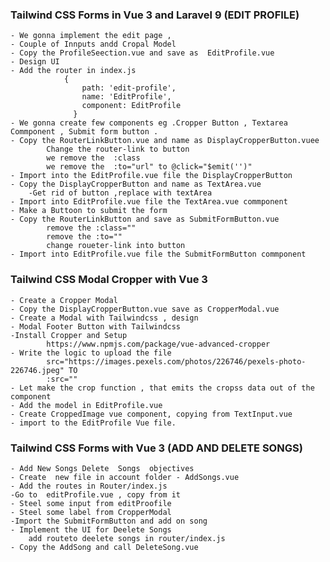 ### Tailwind CSS Forms in Vue 3 and Laravel 9 (EDIT PROFILE)
    - We gonna implement the edit page ,
    - Couple of Innputs andd Cropal Model
    - Copy the ProfileSeection.vue and save as  EditProfile.vue
    - Design UI
    - Add the router in index.js
                {
                    path: 'edit-profile',
                    name: 'EditProfile',
                    component: EditProfile
                  }
    - We gonna create few components eg .Cropper Button , Textarea Commponent , Submit form button .
    - Copy the RouterLinkButton.vue and name as DisplayCropperButton.vuee
            Change the router-link to button
            we remove the  :class
            we remove the  :to="url" to @click="$emit('')"
    - Import into the EditProfile.vue file the DisplayCropperButton
    - Copy the DisplayCropperButton and name as TextArea.vue
        -Get rid of button ,replace with textArea
    - Import into EditProfile.vue file the TextArea.vue commponent
    - Make a Buttoon to submit the form
    - Copy the RouterLinkButton and save as SubmitFormButton.vue
            remove the :class=""
            remove the :to=""
            change roueter-link into button
    - Import into EditProfile.vue file the SubmitFormButton commponent

### Tailwind CSS Modal Cropper with Vue 3
    - Create a Cropper Modal
    - Copy the DisplayCropperButton.vue save as CropperModal.vue
    - Create a Modal with Tailwindcss , design
    - Modal Footer Button with Tailwindcss
    -Install Cropper and Setup
            https://www.npmjs.com/package/vue-advanced-cropper
    - Write the logic to upload the file 
            src="https://images.pexels.com/photos/226746/pexels-photo-226746.jpeg" TO
            :src=""
    - Let make the crop function , that emits the cropss data out of the component
    - Add the model in EditProfile.vue
    - Create CroppedImage vue component, copying from TextInput.vue
    - import to the EditProfile Vue file.

### Tailwind CSS Forms with Vue 3 (ADD AND DELETE SONGS)
    - Add New Songs Delete  Songs  objectives
    - Create  new file in account folder - AddSongs.vue
    - Add the routes in Router/index.js
    -Go to  editProfile.vue , copy from it 
    - Steel some input from editProofile
    - Steel some label from CropperModal
    -Import the SubmitFormButton and add on song
    - Implement the UI for Deelete Songs
        add routeto deelete songs in router/index.js
    - Copy the AddSong and call DeleteSong.vue
            


    
        
    